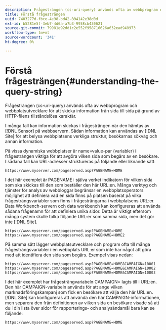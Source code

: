 ```yaml
---
description: Frågesträngen (cs-uri-query) används ofta av webbprogram och webbplatsutvecklare för att skicka information från sida till sida på grund av HTTP-filens tillståndslösa karaktär.
title: Förstå frågesträngen
uuid: 7403277d-fbce-4e98-bd42-894142e38d0d
exl-id: b5281e5f-3eb7-4d6a-a7b3-9958cb430621
source-git-commit: 79981e92dd1c2e552f958716626a632ead940973
workflow-type: tm+mt
source-wordcount: '341'
ht-degree: 0%

---
```


# Förstå frågesträngen{#understanding-the-query-string}

Frågesträngen (cs-uri-query) används ofta av webbprogram och webbplatsutvecklare för att skicka information från sida till sida på grund av HTTP-filens tillståndslösa karaktär.

I många fall kan information skickas i frågesträngen när den hämtas av [!DNL Sensor] på webbservern. Sådan information kan användas av [!DNL Site] för att belysa webbplatsens verkliga struktur, besökarnas sökväg och annan information.

På vissa dynamiska webbplatser är name=value-par (variabler) i frågesträngen viktiga för att avgöra vilken sida som begärs av en besökare. I sådana fall kan URL-adresser struktureras på följande eller liknande sätt:

```
https://www.myserver.com/pageserved.asp?PAGENAME=HOME
```

I det här exemplet är PAGENAME i själva verket indikatorn för vilken sida som ska skickas till den som beställer den här URL:en. Många verktyg och tjänster för analys av webbloggar begränsar en webbplatsoperators möjlighet att definiera vad en sida finns på platsen baserat på vilka frågesträngsvariabler som finns i frågesträngarna i webbplatsens URL:er. Data Workbench-servern och data workbench kan konfigureras att använda sådana frågenamn för att definiera unika sidor. Detta är viktigt eftersom många system skulle tolka följande URL:er som samma sida, men det gör inte [!DNL Site].

```
https://www.myserver.com/pageserved.asp?PAGENAME=HOME
https://www.myserver.com/pageserved.asp?PAGENAME=HOME2
```

På samma sätt lägger webbplatsutvecklare och program ofta till många frågesträngsvariabler i en webbplats URL:er som inte har något att göra med att identifiera den sida som begärs. Exempel visas nedan:

```
https://www.myserver.com/pageserved.asp?PAGENAME=HOME&CAMPAIGN=10001
https://www.myserver.com/pageserved.asp?PAGENAME=HOME&CAMPAIGN=10002
https://www.myserver.com/pageserved.asp?PAGENAME=HOME&CAMPAIGN=10003
```

I det här exemplet har frågesträngvariabeln CAMPAIGN= lagts till i URL:en. Den här CAMPAIGN-variabeln används för att ange vilken marknadsföringskampanj som fick en besökare att välja den här URL:en. [!DNL Site] kan konfigureras att använda den här CAMPAIGN-informationen, men separera den från definitionen av vilken sida en besökare visade så att du i din lista över sidor för rapporterings- och analysändamål bara kan se följande:

```
https://www.myserver.com/pageserved.asp?PAGENAME=HOME
```

